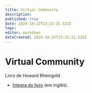 ```yaml
---
title: Virtual Community
description: 
published: true
date: 2024-10-22T13:32:21.522Z
tags: 
editor: markdown
dateCreated: 2024-10-22T13:32:21.522Z
---
```


# Virtual Community
Livro de Howard Rheingold

- [Íntegra do livro](http://www.rheingold.com/vc/book/) (em inglês).
